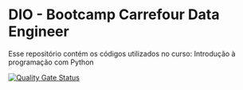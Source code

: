 # DIO - Bootcamp Carrefour Data Engineer
Esse repositório contém os códigos utilizados no curso: Introdução à programação com Python

[![Quality Gate Status](https://sonarcloud.io/api/project_badges/measure?project=andersonbispos_appPython&metric=alert_status)](https://sonarcloud.io/dashboard?id=andersonbispos_appPython)
